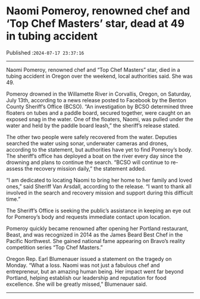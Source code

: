 # Naomi Pomeroy, renowned chef and ‘Top Chef Masters’ star, dead at 49 in tubing accident

Published :`2024-07-17 23:37:16`

---

Naomi Pomeroy, renowned chef and “Top Chef Masters” star, died in a tubing accident in Oregon over the weekend, local authorities said. She was 49.

Pomeroy drowned in the Willamette River in Corvallis, Oregon, on Saturday, July 13th, according to a news release posted to Facebook by the Benton County Sheriff’s Office (BCSO). “An investigation by BCSO determined three floaters on tubes and a paddle board, secured together, were caught on an exposed snag in the water. One of the floaters, Naomi, was pulled under the water and held by the paddle board leash,” the sheriff’s release stated.

The other two people were safely recovered from the water. Deputies searched the water using sonar, underwater cameras and drones, according to the statement, but authorities have yet to find Pomeroy’s body. The sheriff’s office has deployed a boat on the river every day since the drowning and plans to continue the search. “BCSO will continue to re-assess the recovery mission daily,” the statement added.

“I am dedicated to locating Naomi to bring her home to her family and loved ones,” said Sheriff Van Arsdall, according to the release. “I want to thank all involved in the search and recovery mission and support during this difficult time.”

The Sheriff’s Office is seeking the public’s assistance in keeping an eye out for Pomeroy’s body and requests immediate contact upon location.

Pomeroy quickly became renowned after opening her Portland restaurant, Beast, and was recognized in 2014 as the James Beard Best Chef in the Pacific Northwest. She gained national fame appearing on Bravo’s reality competition series “Top Chef Masters.”

Oregon Rep. Earl Blumenauer issued a statement on the tragedy on Monday. “What a loss. Naomi was not just a fabulous chef and entrepreneur, but an amazing human being. Her impact went far beyond Portland, helping establish our leadership and reputation for food excellence. She will be greatly missed,” Blumenauer said.

---

